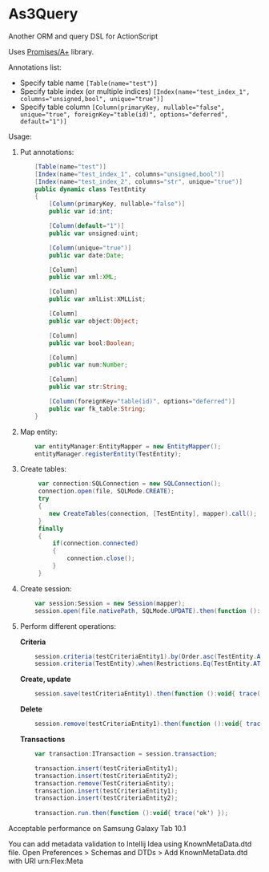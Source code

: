 As3Query
========

Another ORM and query DSL for ActionScript

Uses [Promises/A+](https://github.com/CodeCatalyst/promise-as3) library.

Annotations list:
* Specify table name `[Table(name="test")]`
* Specify table index (or multiple indices) `[Index(name="test_index_1", columns="unsigned,bool", unique="true")]`
* Specify table column `[Column(primaryKey, nullable="false", unique="true", foreignKey="table(id)", options="deferred", default="1")]`

Usage:

1. Put annotations:
    ```ActionScript
        [Table(name="test")]
        [Index(name="test_index_1", columns="unsigned,bool")]
        [Index(name="test_index_2", columns="str", unique="true")]
        public dynamic class TestEntity
        {
            [Column(primaryKey, nullable="false")]
            public var id:int;
    
            [Column(default="1")]
            public var unsigned:uint;
    
            [Column(unique="true")]
            public var date:Date;
    
            [Column]
            public var xml:XML;
    
            [Column]
            public var xmlList:XMLList;
    
            [Column]
            public var object:Object;
    
            [Column]
            public var bool:Boolean;
    
            [Column]
            public var num:Number;
    
            [Column]
            public var str:String;
    
            [Column(foreignKey="table(id)", options="deferred")]
            public var fk_table:String;
        }
    ```
2. Map entity:

    ```ActionScript
        var entityManager:EntityMapper = new EntityMapper();
        entityManager.registerEntity(TestEntity);
    ```
3. Create tables:

    ```ActionScript
         var connection:SQLConnection = new SQLConnection();
         connection.open(file, SQLMode.CREATE);
         try
         {
            new CreateTables(connection, [TestEntity], mapper).call();
         }
         finally
         {
             if(connection.connected)
             {
                 connection.close();
             }
         }
    ```
4. Create session:

    ```ActionScript
        var session:Session = new Session(mapper);
        session.open(file.nativePath, SQLMode.UPDATE).then(function ():void{ trace('ok') });
    ```
5. Perform different operations:
    
    <b>Criteria</b>
    ```ActionScript
        session.criteria(testCriteriaEntity1).by(Order.asc(TestEntity.ATTR_ID)).list.then(function ():void{ trace('ok') });
        session.criteria(TestEntity).when(Restrictions.Eq(TestEntity.ATTR_ID, 1)).unique.then(function ():void{ trace('ok') });
    ```
    
    <b>Create, update</b>
    ```ActionScript
        session.save(testCriteriaEntity1).then(function ():void{ trace('ok') });
    ```
    
    <b>Delete</b>
    ```ActionScript
        session.remove(testCriteriaEntity1).then(function ():void{ trace('ok') });
    ```
    
    <b>Transactions</b>
    ```ActionScript
        var transaction:ITransaction = session.transaction;

        transaction.insert(testCriteriaEntity1);
        transaction.insert(testCriteriaEntity2);
        transaction.remove(TestCriteriaEntity);
        transaction.insert(testCriteriaEntity1);
        transaction.insert(testCriteriaEntity2);
        
        transaction.run.then(function ():void{ trace('ok') });
    ```
    
   
Acceptable performance on Samsung Galaxy Tab 10.1

You can add metadata validation to Intellij Idea using KnownMetaData.dtd file.
Open Preferences > Schemas and DTDs > Add KnownMetaData.dtd with URI urn:Flex:Meta
